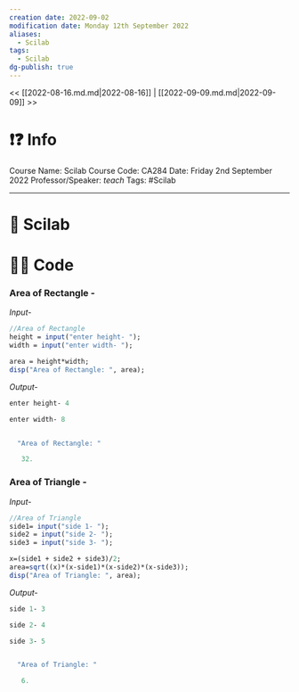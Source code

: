 ```yaml
---
creation date: 2022-09-02
modification date: Monday 12th September 2022
aliases:
  - Scilab
tags:
  - Scilab
dg-publish: true
---
```


<< [[2022-08-16.md.md|2022-08-16]] | [[2022-09-09.md.md|2022-09-09]] >>

# ❗❓ Info
Course Name: Scilab
Course Code: CA284
Date: Friday 2nd September 2022
Professor/Speaker: *teach*
Tags: #Scilab 

---
# 📑 Scilab

# 👨‍💻 Code

### Area of Rectangle -

*Input-*
```scilab
//Area of Rectangle
height = input("enter height- ");
width = input("enter width- ");

area = height*width;
disp("Area of Rectangle: ", area);
```

*Output-*
```scilab
enter height- 4

enter width- 8


  "Area of Rectangle: "

   32.
```

### Area of Triangle -

*Input-*
```scilab
//Area of Triangle
side1= input("side 1- ");
side2 = input("side 2- ");
side3 = input("side 3- ");

x=(side1 + side2 + side3)/2;
area=sqrt((x)*(x-side1)*(x-side2)*(x-side3));
disp("Area of Triangle: ", area);
```

*Output-*
```scilab
side 1- 3

side 2- 4

side 3- 5


  "Area of Triangle: "

   6.
```
